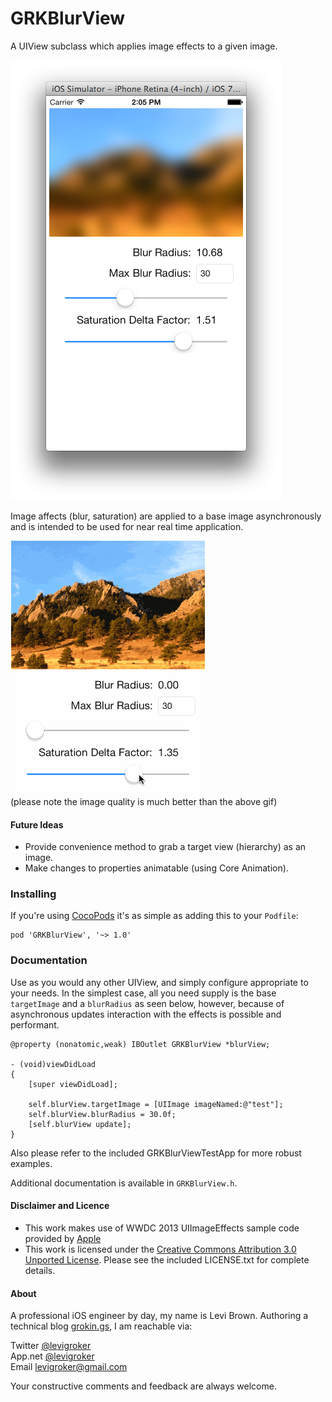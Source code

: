 GRKBlurView
===========
A UIView subclass which applies image effects to a given image.

![Sample Screenshot](/ReadmeAssets/ScreenShot.png?raw=true)

Image affects (blur, saturation) are applied to a base image asynchronously and is
intended to be used for near real time application.

![Demo](/ReadmeAssets/Demo.gif?raw=true)  
(please note the image quality is much better than the above gif)

#### Future Ideas

* Provide convenience method to grab a target view (hierarchy) as an image.
* Make changes to properties animatable (using Core Animation).

### Installing

If you're using [CocoPods](http://cocopods.org) it's as simple as adding this to your `Podfile`:

	pod 'GRKBlurView', '~> 1.0'

### Documentation

Use as you would any other UIView, and simply configure appropriate to your needs.
In the simplest case, all you need supply is the base `targetImage` and a `blurRadius` as
seen below, however, because of asynchronous updates interaction with the effects is
possible and performant.

	@property (nonatomic,weak) IBOutlet GRKBlurView *blurView;

	- (void)viewDidLoad
	{
		[super viewDidLoad];
	
		self.blurView.targetImage = [UIImage imageNamed:@"test"];
		self.blurView.blurRadius = 30.0f;
		[self.blurView update];
	}

Also please refer to the included GRKBlurViewTestApp for more robust examples.

Additional documentation is available in `GRKBlurView.h`.

#### Disclaimer and Licence

* This work makes use of WWDC 2013 UIImageEffects sample code provided by [Apple](https://developer.apple.com/wwdc/resources/)
* This work is licensed under the [Creative Commons Attribution 3.0 Unported License](http://creativecommons.org/licenses/by/3.0/).
  Please see the included LICENSE.txt for complete details.

#### About
A professional iOS engineer by day, my name is Levi Brown. Authoring a technical blog
[grokin.gs](http://grokin.gs), I am reachable via:

Twitter [@levigroker](https://twitter.com/levigroker)  
App.net [@levigroker](https://alpha.app.net/levigroker)  
Email [levigroker@gmail.com](mailto:levigroker@gmail.com)  

Your constructive comments and feedback are always welcome.
